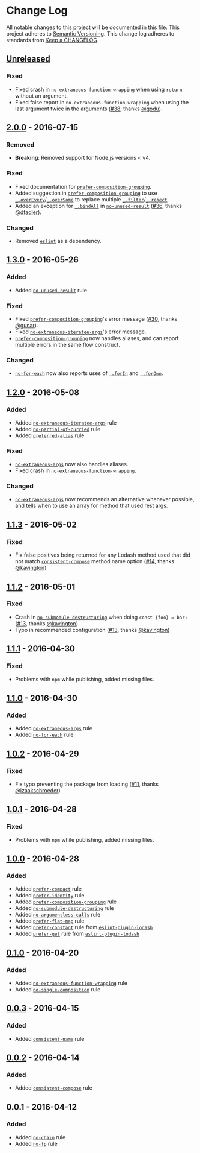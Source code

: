 # Change Log
All notable changes to this project will be documented in this file.
This project adheres to [Semantic Versioning](http://semver.org/).
This change log adheres to standards from [Keep a CHANGELOG](http://keepachangelog.com).

## [Unreleased]
### Fixed
- Fixed crash in `no-extraneous-function-wrapping` when using `return` without an argument.
- Fixed false report in `no-extraneous-function-wrapping` when using the last argument twice in the arguments ([#38], thanks [@godu]).

## [2.0.0] - 2016-07-15
### Removed
- **Breaking**: Removed support for Node.js versions < v4.
### Fixed
- Fixed documentation for [`prefer-composition-grouping`].
- Added suggestion in [`prefer-composition-grouping`] to use [`_.overEvery`]/[`_.overSome`] to replace multiple [`_.filter`]/[`_.reject`].
- Added an exception for [`_.bindAll`] in [`no-unused-result`] ([#36], thanks [@dfadler]).
### Changed
- Removed [`eslint`] as a dependency.

## [1.3.0] - 2016-05-26
### Added
- Added [`no-unused-result`] rule

### Fixed
- Fixed [`prefer-composition-grouping`]'s error message ([#30], thanks [@gunar]).
- Fixed [`no-extraneous-iteratee-args`]'s error message.
- [`prefer-composition-grouping`] now handles aliases, and can report multiple errors in the same flow construct.

### Changed
- [`no-for-each`] now also reports uses of [`_.forIn`] and [`_.forOwn`].

## [1.2.0] - 2016-05-08
### Added
- Added [`no-extraneous-iteratee-args`] rule
- Added [`no-partial-of-curried`] rule
- Added [`preferred-alias`] rule
### Fixed
- [`no-extraneous-args`] now also handles aliases.
- Fixed crash in [`no-extraneous-function-wrapping`].
### Changed
- [`no-extraneous-args`] now recommends an alternative whenever possible, and tells when to use an array for method that used rest args.

## [1.1.3] - 2016-05-02
### Fixed
- Fix false positives being returned for any Lodash method used that did not match [`consistent-compose`] method name option ([#14], thanks [@kavington])

## [1.1.2] - 2016-05-01
### Fixed
- Crash in [`no-submodule-destructuring`] when doing `const {foo} = bar;` ([#13], thanks [@kavington])
- Typo in recommended configuration ([#13], thanks [@kavington])

## [1.1.1] - 2016-04-30
### Fixed
- Problems with `npm` while publishing, added missing files.

## [1.1.0] - 2016-04-30
### Added
- Added [`no-extraneous-args`] rule
- Added [`no-for-each`] rule

## [1.0.2] - 2016-04-29
### Fixed
- Fix typo preventing the package from loading ([#11], thanks [@izaakschroeder])

## [1.0.1] - 2016-04-28
### Fixed
- Problems with `npm` while publishing, added missing files.

## [1.0.0] - 2016-04-28
### Added
- Added [`prefer-compact`] rule
- Added [`prefer-identity`] rule
- Added [`prefer-composition-grouping`] rule
- Added [`no-submodule-destructuring`] rule
- Added [`no-argumentless-calls`] rule
- Added [`prefer-flat-map`] rule
- Added [`prefer-constant`] rule from [`eslint-plugin-lodash`]
- Added [`prefer-get`] rule from [`eslint-plugin-lodash`]

## [0.1.0] - 2016-04-20
### Added
- Added [`no-extraneous-function-wrapping`] rule
- Added [`no-single-composition`] rule

## [0.0.3] - 2016-04-15
### Added
- Added [`consistent-name`] rule

## [0.0.2] - 2016-04-14
### Added
- Added [`consistent-compose`] rule

## 0.0.1 - 2016-04-12
### Added
- Added [`no-chain`] rule
- Added [`no-fp`] rule

[`consistent-compose`]: ./docs/rules/consistent-compose.md
[`consistent-name`]: ./docs/rules/consistent-name.md
[`no-argumentless-calls`]: ./docs/rules/no-argumentless-calls.md
[`no-chain`]: ./docs/rules/no-chain.md
[`no-extraneous-args`]: ./docs/rules/no-extraneous-args.md
[`no-extraneous-function-wrapping`]: ./docs/rules/no-extraneous-function-wrapping.md
[`no-extraneous-iteratee-args`]: ./docs/rules/no-extraneous-iteratee-args.md
[`no-for-each`]: ./docs/rules/no-for-each.md
[`no-fp`]: ./docs/rules/no-fp.md
[`no-partial-of-curried`]: ./docs/rules/no-partial-of-curried.md
[`no-single-composition`]: ./docs/rules/no-single-composition.md
[`no-submodule-destructuring`]: ./docs/rules/no-submodule-destructuring.md
[`no-unused-result`]: ./docs/rules/no-unused-result.md
[`prefer-compact`]: ./docs/rules/prefer-compact.md
[`prefer-composition-grouping`]: ./docs/rules/prefer-composition-grouping.md
[`prefer-constant`]: ./docs/rules/prefer-constant.md
[`prefer-flat-map`]: ./docs/rules/prefer-flat-map.md
[`prefer-get`]: ./docs/rules/prefer-get.md
[`prefer-identity`]: ./docs/rules/prefer-identity.md
[`preferred-alias`]: ./docs/rules/preferred-alias.md

[`_.bindAll`]: https://lodash.com/docs#filter
[`_.filter`]: https://lodash.com/docs#filter
[`_.forIn`]: https://lodash.com/docs#forIn
[`_.forOwn`]: https://lodash.com/docs#forOwn
[`_.overEvery`]: https://lodash.com/docs#overEvery
[`_.overSome`]: https://lodash.com/docs#overSome
[`_.reject`]: https://lodash.com/docs#reject

[`eslint`]: https://github.com/eslint/eslint
[`eslint-plugin-lodash`]: https://github.com/wix/eslint-plugin-lodash

[#36]: https://github.com/jfmengels/eslint-plugin-lodash-fp/pull/36
[#14]: https://github.com/jfmengels/eslint-plugin-lodash-fp/pull/14
[#11]: https://github.com/jfmengels/eslint-plugin-lodash-fp/pull/11

[#38]: https://github.com/jfmengels/eslint-plugin-lodash-fp/issues/38
[#30]: https://github.com/jfmengels/eslint-plugin-lodash-fp/issues/30
[#13]: https://github.com/jfmengels/eslint-plugin-lodash-fp/pull/13

[@dfadler]: https://github.com/dfadler
[@godu]: https://github.com/godu
[@gunar]: https://github.com/gunar
[@izaakschroeder]: https://github.com/izaakschroeder
[@jfmengels]: https://github.com/jfmengels
[@kavington]: https://github.com/kavington

[Unreleased]: https://github.com/jfmengels/eslint-plugin-lodash-fp/compare/v2.0.0...master
[2.0.0]: https://github.com/jfmengels/eslint-plugin-lodash-fp/compare/v1.3.0...v2.0.0
[1.3.0]: https://github.com/jfmengels/eslint-plugin-lodash-fp/compare/v1.2.0...v1.3.0
[1.2.0]: https://github.com/jfmengels/eslint-plugin-lodash-fp/compare/v1.1.2...v1.2.0
[1.1.3]: https://github.com/jfmengels/eslint-plugin-lodash-fp/compare/v1.1.2...v1.1.3
[1.1.2]: https://github.com/jfmengels/eslint-plugin-lodash-fp/compare/v1.1.1...v1.1.2
[1.1.1]: https://github.com/jfmengels/eslint-plugin-lodash-fp/compare/v1.1.0...v1.1.1
[1.1.0]: https://github.com/jfmengels/eslint-plugin-lodash-fp/compare/v1.0.2...v1.1.0
[1.0.2]: https://github.com/jfmengels/eslint-plugin-lodash-fp/compare/v1.0.1...v1.0.2
[1.0.1]: https://github.com/jfmengels/eslint-plugin-lodash-fp/compare/v1.0.0...v1.0.1
[1.0.0]: https://github.com/jfmengels/eslint-plugin-lodash-fp/compare/v0.1.0...v1.0.0
[0.1.0]: https://github.com/jfmengels/eslint-plugin-lodash-fp/compare/v0.0.3...v0.1.0
[0.0.3]: https://github.com/jfmengels/eslint-plugin-lodash-fp/compare/v0.0.2...v0.0.3
[0.0.2]: https://github.com/jfmengels/eslint-plugin-lodash-fp/compare/v0.0.1...v0.0.2
